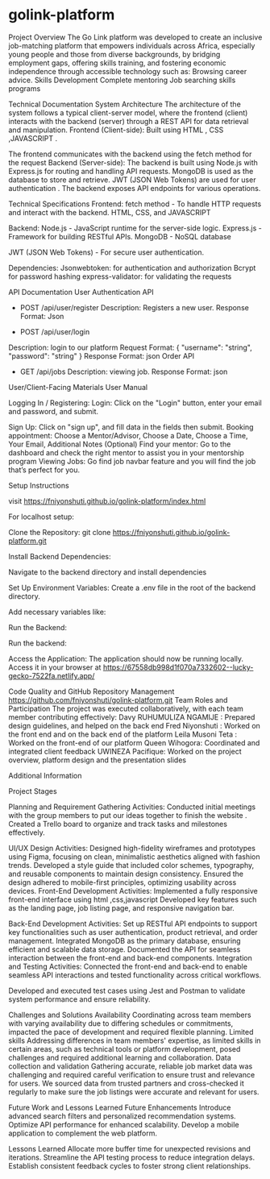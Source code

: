 # golink-platform


Project Overview
The Go Link platform was developed to create an inclusive job-matching platform that empowers individuals across Africa, especially young people and those from diverse backgrounds, by bridging employment gaps, offering skills training, and fostering economic independence through accessible technology such as:
Browsing career advice.
Skills Development
Complete mentoring
Job searching skills programs




Technical Documentation
System Architecture
The architecture of the system follows a typical client-server model, where the frontend (client) interacts with the backend (server) through a REST API for data retrieval and manipulation.
Frontend (Client-side):
Built using HTML , CSS ,JAVASCRIPT .

The frontend communicates with the backend using the fetch method for the request 
   Backend (Server-side):
The backend is built using Node.js with Express.js for routing and handling API requests.
MongoDB is used as the database to store and retrieve.
JWT (JSON Web Tokens) are used for user authentication .
The backend exposes API endpoints for various operations.




Technical Specifications
Frontend:
fetch method  - To handle HTTP requests and interact with the backend.
HTML, CSS, and JAVASCRIPT

Backend:
Node.js - JavaScript runtime for the server-side logic.
Express.js - Framework for building RESTful APIs.
MongoDB - NoSQL database 

JWT (JSON Web Tokens) - For secure user authentication.


Dependencies:
Jsonwebtoken: for authentication and authorization
Bcrypt for password hashing
express-validator: for validating the requests



API Documentation
User Authentication API

- POST /api/user/register Description: Registers a new user.
Response Format: Json

- POST /api/user/login

Description: login to our platform
  Request Format: { "username": "string", "password": "string" }
  Response Format: json
Order API

- GET /api/jobs
 Description: viewing job.   Response Format: json


User/Client-Facing Materials
User Manual

Logging In / Registering:
Login: Click on the "Login" button, enter your email and password, and submit.

Sign Up: Click on "sign up", and fill data in the fields  then submit.
Booking appointment:
Choose a Mentor/Advisor, Choose a Date, Choose a Time, Your Email, Additional Notes (Optional)
Find your mentor:
Go to the dashboard and check the right mentor to assist you in your mentorship program
Viewing Jobs:
Go find job navbar  feature and you will find the job that’s perfect for you.

Setup Instructions

visit  https://fniyonshuti.github.io/golink-platform/index.html

For localhost setup:

Clone the Repository:
                git clone   https://fniyonshuti.github.io/golink-platform.git


Install Backend Dependencies:

Navigate to the backend directory and install dependencies

Set Up Environment Variables:
Create a .env file in the root of the backend directory.

Add necessary variables like:

Run the Backend:




Run the backend:

Access the Application:
The application should now be running locally. Access it in your browser at
https://67558db998d1f070a7332602--lucky-gecko-7522fa.netlify.app/

Code Quality and GitHub Repository Management
        https://github.com/fniyonshuti/golink-platform.git
Team Roles and Participation
The project was executed collaboratively, with each team member contributing effectively:
Davy RUHUMULIZA NGAMIJE : Prepared design guidelines, and helped on the back end
Fred Niyonshuti : Worked on the front end and on the back end of the platform
Leila Musoni Teta : Worked on the front-end of our platform
Queen Wihogora: Coordinated and integrated client feedback
UWINEZA Pacifique: Worked on the project overview, platform design and the presentation slides



Additional Information

Project Stages

Planning and Requirement Gathering
Activities:
Conducted initial meetings with the group members to put our ideas together to finish the website .
Created a Trello board to organize and track tasks and milestones effectively.

UI/UX Design
Activities:
Designed high-fidelity wireframes and prototypes using Figma, focusing on clean, minimalistic aesthetics aligned with fashion trends.
Developed a style guide that included color schemes, typography, and reusable components to maintain design consistency.
Ensured the design adhered to mobile-first principles, optimizing usability across devices.
Front-End Development
Activities:
Implemented a fully responsive front-end interface using html ,css,javascript 
Developed key features such as the landing page, job  listing page, and responsive navigation bar.

Back-End Development
Activities:
Set up RESTful API endpoints to support key functionalities such as user authentication, product retrieval, and order management.
Integrated MongoDB as the primary database, ensuring efficient and scalable data storage.
Documented the API for seamless interaction between the front-end and back-end components.
Integration and Testing
Activities:
Connected the front-end and back-end to enable seamless API interactions and tested functionality across critical workflows.

Developed and executed test cases using Jest and Postman to validate system performance and ensure reliability.



Challenges and Solutions
Availability 
Coordinating across team members with varying availability due to differing schedules or commitments, impacted the pace of development and required flexible planning.
Limited skills
Addressing differences in team members' expertise, as limited skills in certain areas, such as technical tools or platform development, posed challenges and required additional learning and collaboration.
Data collection and validation
Gathering accurate, reliable job market data was challenging and required careful verification to ensure trust and relevance for users. We sourced data from trusted partners and cross-checked it regularly to make sure the job listings were accurate and relevant for users.

Future Work and Lessons Learned
Future Enhancements
Introduce advanced search filters and personalized recommendation systems.
Optimize API performance for enhanced scalability.
Develop a mobile application to complement the web platform.

Lessons Learned
Allocate more buffer time for unexpected revisions and iterations.
Streamline the API testing process to reduce integration delays.
Establish consistent feedback cycles to foster strong client relationships.

